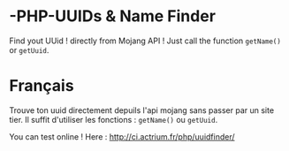 -PHP-UUIDs & Name Finder
================

Find yout UUid ! directly from Mojang API !
Just call the function <code>getName()</code> or <code>getUuid</code>. 

Français
====

Trouve ton uuid directement depuils l'api mojang sans passer par un site tier. Il suffit d'utiliser les fonctions :
<code>getName()</code> ou <code>getUuid</code>. 

You can test online ! Here : http://ci.actrium.fr/php/uuidfinder/
